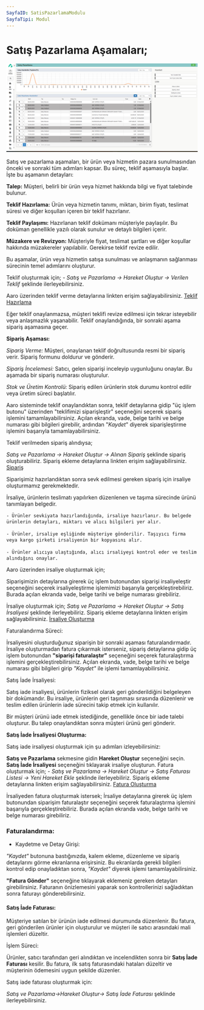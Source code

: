 ```yaml
---
SayfaID: SatisPazarlamaModulu
SayfaTipi: Modul
---
```


# Satış Pazarlama Aşamaları;
![Satış Pazarlama](satis-pazarlama.png "Satış Pazarlama")

Satış ve pazarlama aşamaları, bir ürün veya hizmetin pazara sunulmasından önceki ve sonraki tüm adımları kapsar. Bu süreç, teklif aşamasıyla başlar. İşte bu aşamanın detayları:

**Talep:** Müşteri, belirli bir ürün veya hizmet hakkında bilgi ve fiyat talebinde bulunur.

**Teklif Hazırlama:** Ürün veya hizmetin tanımı, miktarı, birim fiyatı, teslimat süresi ve diğer koşulları içeren bir teklif hazırlanır.

**Teklif Paylaşımı:** Hazırlanan teklif dokümanı müşteriyle paylaşılır. Bu doküman genellikle yazılı olarak sunulur ve detaylı bilgileri içerir.

**Müzakere ve Revizyon:** Müşteriyle fiyat, teslimat şartları ve diğer koşullar hakkında müzakereler yapılabilir. Gerekirse teklif revize edilir.

Bu aşamalar, ürün veya hizmetin satışa sunulması ve anlaşmanın sağlanması sürecinin temel adımlarını oluşturur.

Teklif oluşturmak için;	
	- *Satış ve Pazarlama -> Hareket Oluştur -> Verilen Teklif* şeklinde ilerleyebilirsiniz.

Aaro üzerinden teklif verme detaylarına linkten erişim sağlayabilirsiniz. [Teklif Hazırlama](../TemelHareketler/VerilenTeklif.md)

Eğer teklif onaylanmazsa, müşteri teklifi revize edilmesi için tekrar isteyebilir veya anlaşmazlık yaşanabilir. Teklif onaylandığında, bir sonraki aşama sipariş aşamasına geçer.

**Sipariş Aşaması:**

*Sipariş Verme:* Müşteri, onaylanan teklif doğrultusunda resmi bir sipariş verir. Sipariş formunu doldurur ve gönderir.

*Sipariş İncelemesi:* Satıcı, gelen siparişi inceleyip uygunluğunu onaylar. Bu aşamada bir sipariş numarası oluşturulur.

*Stok ve Üretim Kontrolü:* Sipariş edilen ürünlerin stok durumu kontrol edilir veya üretim süreci başlatılır.

Aaro sisteminde teklif onaylandıktan sonra, teklif detaylarına gidip "üç işlem butonu" üzerinden "teklifimizi siparişleştir" seçeneğini seçerek sipariş işlemini tamamlayabilirsiniz. Açılan ekranda, vade, belge tarihi ve belge numarası gibi bilgileri girebilir, ardından "*Kaydet*" diyerek siparişleştirme işlemini başarıyla tamamlayabilirsiniz.

Teklif verilmeden sipariş alındıysa;

*Satış ve Pazarlama -> Hareket Oluştur -> Alınan Sipariş* şeklinde sipariş oluşturabiliriz.
Sipariş ekleme detaylarına linkten erişim sağlayabilirsiniz. [Sipariş](../TemelOzellikler/AlinanSipariş.md)

Siparişimiz hazırlandıktan sonra sevk edilmesi gereken sipariş için irsaliye oluşturmamız gerekmektedir.

İrsaliye, ürünlerin teslimatı yapılırken düzenlenen ve taşıma sürecinde ürünü tanımlayan belgedir.

	- Ürünler sevkiyata hazırlandığında, irsaliye hazırlanır. Bu belgede ürünlerin detayları, miktarı ve alıcı bilgileri yer alır.

	- Ürünler, irsaliye eşliğinde müşteriye gönderilir. Taşıyıcı firma veya kargo şirketi irsaliyenin bir kopyasını alır.

	- Ürünler alıcıya ulaştığında, alıcı irsaliyeyi kontrol eder ve teslim alındığını onaylar.

Aaro üzerinden irsaliye oluşturmak için;

Siparişimizin detaylarına girerek üç işlem butonundan siparişi irsaliyeleştir seçeneğini seçerek irsaliyeleştirme işlemimizi başarıyla gerçekleştirebiliriz.
Burada açılan ekranda vade, belge tarihi ve belge numarası girebiliriz.

İrsaliye oluşturmak için;
	*Satış ve Pazarlama -> Hareket Oluştur -> Satış İrsaliyesi* şeklinde ilerleyebiliriz.
Sipariş ekleme detaylarına linkten erişim sağlayabilirsiniz. [İrsaliye Oluşturma](../TemelOzellikler/Satisİrsaliyesi.md)

Faturalandırma Süreci:

İrsaliyesini oluşturduğunuz siparişin bir sonraki aşaması faturalandırmadır. İrsaliye oluşturmadan fatura çıkarmak isterseniz, sipariş detaylarına gidip üç işlem butonundan **"siparişi faturalaştır"** seçeneğini seçerek faturalaştırma işlemini gerçekleştirebilirsiniz. Açılan ekranda, vade, belge tarihi ve belge numarası gibi bilgileri girip *"*Kaydet*"* ile işlemi tamamlayabilirsiniz.

Satış İade İrsaliyesi:

Satış iade irsaliyesi, ürünlerin fiziksel olarak geri gönderildiğini belgeleyen bir dokümandır. Bu irsaliye, ürünlerin geri taşınması sırasında düzenlenir ve teslim edilen ürünlerin iade sürecini takip etmek için kullanılır.

Bir müşteri ürünü iade etmek istediğinde, genellikle önce bir iade talebi oluşturur. Bu talep onaylandıktan sonra müşteri ürünü geri gönderir.

**Satış İade İrsaliyesi Oluşturma:**

Satış iade irsaliyesi oluşturmak için şu adımları izleyebilirsiniz:

**Satış ve Pazarlama** sekmesine gidin
**Hareket Oluştur** seçeneğini seçin.
**Satış İade İrsaliyesi** seçeneğini tıklayarak irsaliye oluşturun.
Fatura oluşturmak için;
	- *Satış ve Pazarlama -> Hareket Oluştur -> Satış Faturası Listesi -> Yeni Hareket Ekle* şeklinde ilerleyebiliriz.
Sipariş ekleme detaylarına linkten erişim sağlayabilirsiniz. [Fatura Oluşturma](../TemelOzellikler/SatisFaturasi.md)

İrsaliyeden fatura oluşturmak istersek;
İrsaliye detaylarına girerek üç işlem butonundan siparişim faturalaştır seçeneğini seçerek faturalaştırma işlemini başarıyla gerçekleştirebiliriz.
Burada açılan ekranda vade, belge tarihi ve belge numarası girebiliriz.

### Faturalandırma:

* Kaydetme ve Detay Girişi: 

*"*Kaydet*"* butonuna bastığınızda, kalem ekleme, düzenleme ve sipariş detaylarını görme ekranlarına erişirsiniz.
Bu ekranlarda gerekli bilgileri kontrol edip onayladıktan sonra, *"*Kaydet*"* diyerek işlemi tamamlayabilirsiniz.

**"Fatura Gönder"** seçeneğine tıklayarak eklemeniz gereken detayları girebilirsiniz.
Faturanın önizlemesini yaparak son kontrollerinizi sağladıktan sonra faturayı gönderebilirsiniz.

#### Satış İade Faturası:
 Müşteriye satılan bir ürünün iade edilmesi durumunda düzenlenir. Bu fatura, geri gönderilen ürünler için oluşturulur ve müşteri ile satıcı arasındaki mali işlemleri düzeltir.

İşlem Süreci:

Ürünler, satıcı tarafından geri alındıktan ve incelendikten sonra bir **Satış İade Faturası** kesilir.
Bu fatura, ilk satış faturasındaki hataları düzeltir ve müşterinin ödemesini uygun şekilde düzenler.

Satış iade faturası oluşturmak için:

*Satış ve Pazarlama->Hareket Oluştur->
Satış İade Faturası* şeklinde ilerleyebilirsiniz.
